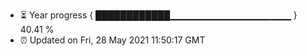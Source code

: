 - ⏳ Year progress { ████████████▁▁▁▁▁▁▁▁▁▁▁▁▁▁▁▁▁▁ } 40.41 %
- ⏰ Updated on Fri, 28 May 2021 11:50:17 GMT

